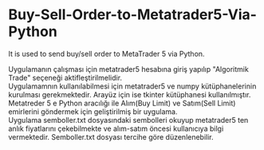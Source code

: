 # Buy-Sell-Order-to-Metatrader5-Via-Python
It is used to send buy/sell order to MetaTrader 5 via Python.

  Uygulamanın çalışması için metatrader5 hesabına giriş yapılıp "Algoritmik Trade" seçeneği aktifleştirilmelidir.  
  Uygulamamnın kullanılabilmesi için metatrader5 ve numpy kütüphanelerinin kurulması gerekmektedir. Arayüz için ise tkinter kütüphanesi kullanılmıştır.   
  Metatreder 5 e Python aracılığı ile Alım(Buy Limit) ve Satım(Sell Limit) emirlerini göndermek için geliştirilmiş bir uygulama.  
  Uygulama semboller.txt dosyasındaki sembolleri okuyup metatrader5 ten anlık fiyatlarını çekebilmekte ve alım-satım öncesi kullanıcıya bilgi vermektedir. Semboller.txt dosyası tercihe göre düzenlenebilir.  


